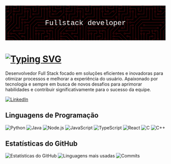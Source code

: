 ![Capa](./github-header-image.png)

# [![Typing SVG](https://readme-typing-svg.herokuapp.com?font=Fira+Code&weight=600&pause=1000&color=020608&width=435&lines=Seja+bem+vindo!;Sou+Eduardo+Hejazi+Bandeira;Trabalho+como+desenvolvedor)](https://git.io/typing-svg)

Desenvolvedor Full Stack focado em soluções eficientes e inovadoras para otimizar processos e melhorar a experiência do usuário. Apaixonado por tecnologia e sempre em busca de novos desafios para aprimorar habilidades e contribuir significativamente para o sucesso da equipe.

[![LinkedIn](https://img.shields.io/badge/LinkedIn-Perfil-blue?style=for-the-badge&logo=linkedin&logoColor=white)](https://www.linkedin.com/in/eduardohejazibandeira/)

## Linguagens de Programação

![Python](https://img.shields.io/badge/Python-3776AB?style=for-the-badge&logo=python&logoColor=white)
![Java](https://img.shields.io/badge/Java-007396?style=for-the-badge&logo=java&logoColor=white)
![Node.js](https://img.shields.io/badge/Node.js-339933?style=for-the-badge&logo=nodedotjs&logoColor=white)
![JavaScript](https://img.shields.io/badge/JavaScript-F7DF1E?style=for-the-badge&logo=javascript&logoColor=black)
![TypeScript](https://img.shields.io/badge/TypeScript-3178C6?style=for-the-badge&logo=typescript&logoColor=white)
![React](https://img.shields.io/badge/React-20232A?style=for-the-badge&logo=react&logoColor=61DAFB)
![C](https://img.shields.io/badge/C-A8B9CC?style=for-the-badge&logo=c&logoColor=white)
![C++](https://img.shields.io/badge/C++-00599C?style=for-the-badge&logo=cplusplus&logoColor=white)

## Estatísticas do GitHub

![Estatísticas do GitHub](https://github-readme-stats.vercel.app/api?username=eduhejband&show_icons=true&theme=radical)
![Linguagens mais usadas](https://github-readme-stats.vercel.app/api/top-langs/?username=eduhejband&layout=compact&theme=radical)
![Commits](https://github-readme-streak-stats.herokuapp.com/?user=eduhejband&theme=radical)
